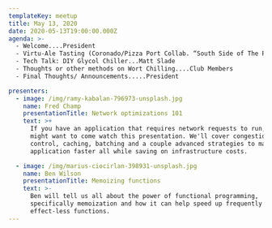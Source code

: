 ```yaml
---
templateKey: meetup
title: May 13, 2020
date: 2020-05-13T19:00:00.000Z
agenda: >-
  - Welcome....President
  - Virtu-Ale Tasting (Coronado/Pizza Port Collab. “South Side of The Pier”).....Matt Slade
  - Tech Talk: DIY Glycol Chiller...Matt Slade
  - Thoughts or other methods on Wort Chilling....Club Members
  - Final Thoughts/ Announcements.....President

presenters:
  - image: /img/ramy-kabalan-796973-unsplash.jpg
    name: Fred Champ
    presentationTitle: Network optimizations 101
    text: >+
      If you have an application that requires network requests to run, you
      might want to come watch this presentation. We'll cover congestion
      control, caching, batching and a couple advanced strategies to make your
      application faster all while saving on infrastructure costs.

  - image: /img/marius-ciocirlan-398931-unsplash.jpg
    name: Ben Wilson
    presentationTitle: Memoizing functions
    text: >-
      Ben will tell us all about the power of functional programming,
      specifically memoization and how it can help speed up frequently used side
      effect-less functions.
---
```


